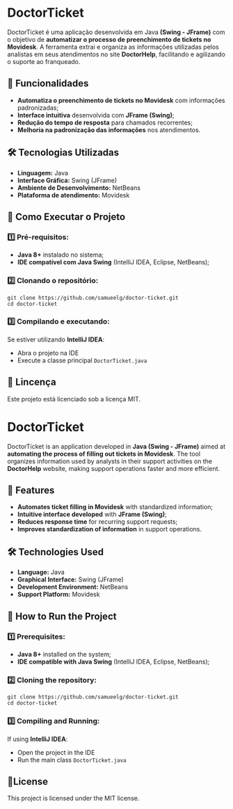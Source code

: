 # DoctorTicket

DoctorTicket é uma aplicação desenvolvida em Java **(Swing - JFrame)** com o objetivo de **automatizar o processo de preenchimento de tickets no Movidesk**. A ferramenta extrai e organiza as informações utilizadas pelos analistas em seus atendimentos no site **DoctorHelp**, facilitando e agilizando o suporte ao franqueado.

## 📌 Funcionalidades

- **Automatiza o preenchimento de tickets no Movidesk** com informações padronizadas;
- **Interface intuitiva** desenvolvida com **JFrame (Swing)**;
-  **Redução do tempo de resposta** para chamados recorrentes;
-  **Melhoria na padronização das informações** nos atendimentos.

## 🛠️ Tecnologias Utilizadas
- **Linguagem:** Java
- **Interface Gráfica:** Swing (JFrame)
- **Ambiente de Desenvolvimento:** NetBeans
- **Plataforma de atendimento:** Movidesk

## 🚀 Como Executar o Projeto
### 1️⃣ Pré-requisitos:
- **Java 8+** instalado no sistema;
- **IDE compatível com Java Swing** (IntelliJ IDEA, Eclipse, NetBeans);

### 2️⃣ Clonando o repositório:

```console
git clone https://github.com/samueelg/doctor-ticket.git
cd doctor-ticket
```
### 3️⃣ Compilando e executando:
Se estiver utilizando **IntelliJ IDEA**:
- Abra o projeto na IDE
- Execute a classe principal ```DoctorTicket.java```

## 📜 Lincença
Este projeto está licenciado sob a licença MIT.

# DoctorTicket

DoctorTicket is an application developed in **Java (Swing - JFrame)** aimed at **automating the process of filling out tickets in Movidesk**. The tool organizes information used by analysts in their support activities on the **DoctorHelp** website, making support operations faster and more efficient.

## 📌 Features

- **Automates ticket filling in Movidesk** with standardized information;
- **Intuitive interface developed** with **JFrame (Swing)**;
- **Reduces response time** for recurring support requests;
- **Improves standardization of information** in support operations.

## 🛠️ Technologies Used
- **Language:** Java
- **Graphical Interface:** Swing (JFrame)
- **Development Environment:** NetBeans
- **Support Platform:** Movidesk

## 🚀 How to Run the Project
### 1️⃣ Prerequisites:
- **Java 8+** installed on the system;
- **IDE compatible with Java Swing** (IntelliJ IDEA, Eclipse, NetBeans);

### 2️⃣ Cloning the repository:

```console
git clone https://github.com/samueelg/doctor-ticket.git
cd doctor-ticket
```
### 3️⃣ Compiling and Running:
If using **IntelliJ IDEA**:
- Open the project in the IDE
- Run the main class ```DoctorTicket.java```

## 📜License
This project is licensed under the MIT license.
